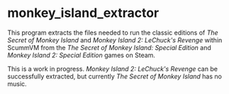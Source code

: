 # monkey_island_extractor
This program extracts the files needed to run the classic editions of _The Secret of Monkey Island_ and _Monkey Island 2: LeChuck's Revenge_ within ScummVM from the _The Secret of Monkey Island: Special Edition_ and _Monkey Island 2: Special Edition_ games on Steam.

This is a work in progress. _Monkey Island 2: LeChuck's Revenge_ can be successfully extracted, but currently _The Secret of Monkey Island_ has no music.